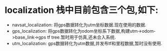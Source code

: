 # localization 栈中目前包含三个包,如下:
* navsat_localization: 将gps数据转化为utm坐标数据.现在使用的数据.
* gps_localization: 将gps数据转化为odom坐标系下数据,构建utm->odom->base_link->gps tf tree.暂时用于仿真,还未合入系统.
* utm_localization: gps数据转化为utm数据,并发布tf和里程数据,暂时没有使用.
